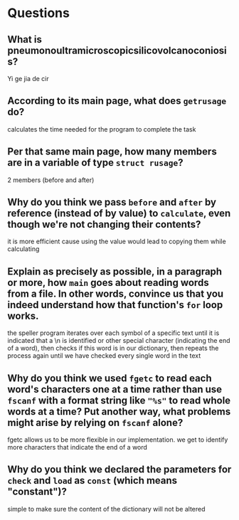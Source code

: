 # Questions

## What is pneumonoultramicroscopicsilicovolcanoconiosis?

Yi ge jia de cir

## According to its main page, what does `getrusage` do?

calculates the time needed for the program to complete the task

## Per that same main page, how many members are in a variable of type `struct rusage`?

2 members (before and after)

## Why do you think we pass `before` and `after` by reference (instead of by value) to `calculate`, even though we're not changing their contents?

it is more efficient cause using the value would lead to copying them while calculating

## Explain as precisely as possible, in a paragraph or more, how `main` goes about reading words from a file. In other words, convince us that you indeed understand how that function's `for` loop works.

the speller program iterates over each symbol of a specific text until it is indicated that a \n is identified or other special character (indicating the end of a word), then
checks if this word is in our dictionary, then repeats the process again until we have checked every single word in the text

## Why do you think we used `fgetc` to read each word's characters one at a time rather than use `fscanf` with a format string like `"%s"` to read whole words at a time? Put another way, what problems might arise by relying on `fscanf` alone?

fgetc allows us to be more flexible in our implementation. we get to identify more characters that indicate the end of a word

## Why do you think we declared the parameters for `check` and `load` as `const` (which means "constant")?

simple to make sure the content of the dictionary will not be altered
